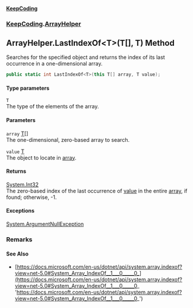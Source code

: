 #### [KeepCoding](index.md 'index')
### [KeepCoding](KeepCoding.md 'KeepCoding').[ArrayHelper](ArrayHelper.md 'KeepCoding.ArrayHelper')
## ArrayHelper.LastIndexOf&lt;T&gt;(T[], T) Method
Searches for the specified object and returns the index of its last occurrence in a one-dimensional array.  
```csharp
public static int LastIndexOf<T>(this T[] array, T value);
```
#### Type parameters
<a name='KeepCoding_ArrayHelper_LastIndexOf_T_(T___T)_T'></a>
`T`  
The type of the elements of the array.
  
#### Parameters
<a name='KeepCoding_ArrayHelper_LastIndexOf_T_(T___T)_array'></a>
`array` [T](ArrayHelper_LastIndexOf_OYY17sU6vzVeMkdPBZvLCA.md#KeepCoding_ArrayHelper_LastIndexOf_T_(T___T)_T 'KeepCoding.ArrayHelper.LastIndexOf&lt;T&gt;(T[], T).T')[[]](https://docs.microsoft.com/en-us/dotnet/api/System.Array 'System.Array')  
The one-dimensional, zero-based array to search.
  
<a name='KeepCoding_ArrayHelper_LastIndexOf_T_(T___T)_value'></a>
`value` [T](ArrayHelper_LastIndexOf_OYY17sU6vzVeMkdPBZvLCA.md#KeepCoding_ArrayHelper_LastIndexOf_T_(T___T)_T 'KeepCoding.ArrayHelper.LastIndexOf&lt;T&gt;(T[], T).T')  
The object to locate in [array](ArrayHelper_LastIndexOf_OYY17sU6vzVeMkdPBZvLCA.md#KeepCoding_ArrayHelper_LastIndexOf_T_(T___T)_array 'KeepCoding.ArrayHelper.LastIndexOf&lt;T&gt;(T[], T).array').
  
#### Returns
[System.Int32](https://docs.microsoft.com/en-us/dotnet/api/System.Int32 'System.Int32')  
The zero-based index of the last occurrence of [value](ArrayHelper_LastIndexOf_OYY17sU6vzVeMkdPBZvLCA.md#KeepCoding_ArrayHelper_LastIndexOf_T_(T___T)_value 'KeepCoding.ArrayHelper.LastIndexOf&lt;T&gt;(T[], T).value') in the entire [array](ArrayHelper_LastIndexOf_OYY17sU6vzVeMkdPBZvLCA.md#KeepCoding_ArrayHelper_LastIndexOf_T_(T___T)_array 'KeepCoding.ArrayHelper.LastIndexOf&lt;T&gt;(T[], T).array'), if found; otherwise, -1.
#### Exceptions
[System.ArgumentNullException](https://docs.microsoft.com/en-us/dotnet/api/System.ArgumentNullException 'System.ArgumentNullException')  
### Remarks
#### See Also
- [https://docs.microsoft.com/en-us/dotnet/api/system.array.indexof?view=net-5.0#System_Array_IndexOf__1___0_____0_](https://docs.microsoft.com/en-us/dotnet/api/system.array.indexof?view=net-5.0#System_Array_IndexOf__1___0_____0_ 'https://docs.microsoft.com/en-us/dotnet/api/system.array.indexof?view=net-5.0#System_Array_IndexOf__1___0_____0_')
